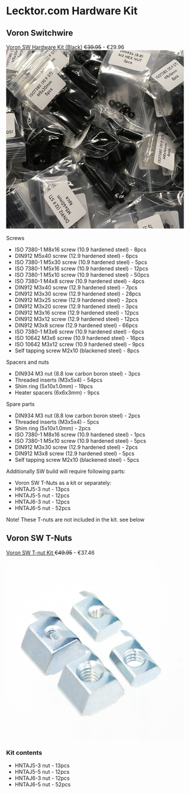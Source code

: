# Lecktor.com Hardware Kit  
## Voron Switchwire  
[Voron SW Hardware Kit (Black)](https://lecktor.com/en/voron-sw/489-voron-sw-hardware-kit-black.html ) <s> €39.95</s> - €29.96  
<img src="../images/VRN-SW-HRDWR-KIT.jpg" width=480 height=480 title="VRN-SW-HRDWR-KIT" />

Screws
  * ISO 7380-1 M8x16 screw (10.9 hardened steel) - 8pcs
  * DIN912 M5x40 screw (12.9 hardened steel) - 6pcs
  * ISO 7380-1 M5x30 screw (10.9 hardened steel) - 5pcs
  * ISO 7380-1 M5x16 screw (10.9 hardened steel) - 12pcs
  * ISO 7380-1 M5x10 screw (10.9 hardened steel) - 50pcs
  * ISO 7380-1 M4x8 screw (10.9 hardened steel) - 4pcs
  * DIN912 M3x40 screw (12.9 hardened steel) - 7pcs
  * DIN912 M3x30 screw (12.9 hardened steel) - 28pcs
  * DIN912 M3x25 screw (12.9 hardened steel) - 2pcs
  * DIN912 M3x20 screw (12.9 hardened steel) - 3pcs
  * DIN912 M3x16 screw (12.9 hardened steel) - 12pcs
  * DIN912 M3x12 screw (12.9 hardened steel) - 12pcs
  * DIN912 M3x8 screw (12.9 hardened steel) - 66pcs
  * ISO 7380-1 M3x6 screw (10.9 hardened steel) - 6pcs
  * ISO 10642 M3x6 screw (10.9 hardened steel) - 16pcs
  * ISO 10642 M3x12 screw (10.9 hardened steel) - 9pcs
  * Self tapping screw M2x10 (blackened steel) - 8pcs

Spacers and nuts
  * DIN934 M3 nut (8.8 low carbon boron steel) - 3pcs
  * Threaded inserts (M3x5x4) - 54pcs
  * Shim ring (5x10x1.0mm) - 19pcs
  * Heater spacers (6x6x3mm) - 9pcs

Spare parts
  * DIN934 M3 nut (8.8 low carbon boron steel) - 2pcs
  * Threaded inserts (M3x5x4) - 5pcs
  * Shim ring (5x10x1.0mm) - 2pcs
  * ISO 7380-1 M8x16 screw (10.9 hardened steel) - 1pcs
  * ISO 7380-1 M5x10 screw (10.9 hardened steel) - 5pcs
  * DIN912 M3x30 screw (12.9 hardened steel) - 2pcs
  * DIN912 M3x8 screw (12.9 hardened steel) - 5pcs
  * Self tapping screw M2x10 (blackened steel) - 5pcs

Additionally SW build will require following parts:
  * Voron SW T-Nuts as a kit
or separately:
  * HNTAJ5-3 nut - 13pcs
  * HNTAJ5-5 nut - 12pcs
  * HNTAJ6-3 nut - 12pcs
  * HNTAJ6-5 nut - 52pcs

Note! These T-nuts are not included in the kit. see below

## Voron SW T-Nuts
[Voron SW T-nut Kit ](https://lecktor.com/en/nuts/692-voron-sw-t-nuts.html) <s>€49.95</s> - €37.46 

<img src="../images/VRN-SW-TNUTS.png" width=480 height=480 title="VRN-SW-TNUTS" />

### Kit contents
* HNTAJ5-3 nut - 13pcs
* HNTAJ5-5 nut - 12pcs
* HNTAJ6-3 nut - 12pcs
* HNTAJ6-5 nut - 52pcs
